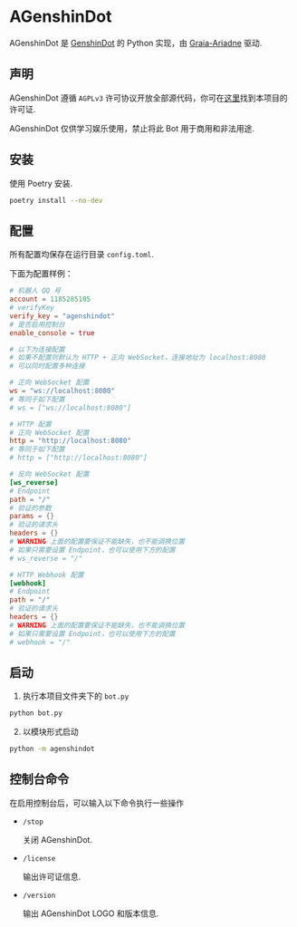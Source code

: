 # AGenshinDot

AGenshinDot 是 [GenshinDot](https://github.com/MingxuanGame/GenshinDot) 的 Python 实现，由 [Graia-Ariadne](https://github.com/GraiaProject/Ariadne) 驱动.

## 声明

AGenshinDot 遵循 `AGPLv3` 许可协议开放全部源代码，你可在[这里](./LICENSE)找到本项目的许可证.

AGenshinDot 仅供学习娱乐使用，禁止将此 Bot 用于商用和非法用途.

## 安装

使用 Poetry 安装.

```bash
poetry install --no-dev
```

## 配置

所有配置均保存在运行目录 `config.toml`.

下面为配置样例：

```toml
# 机器人 QQ 号
account = 1185285105
# verifyKey
verify_key = "agenshindot"
# 是否启用控制台
enable_console = true

# 以下为连接配置
# 如果不配置则默认为 HTTP + 正向 WebSocket，连接地址为 localhost:8080
# 可以同时配置多种连接

# 正向 WebSocket 配置
ws = "ws://localhost:8080"
# 等同于如下配置
# ws = ["ws://localhost:8080"]

# HTTP 配置
# 正向 WebSocket 配置
http = "http://localhost:8080"
# 等同于如下配置
# http = ["http://localhost:8080"]

# 反向 WebSocket 配置
[ws_reverse]
# Endpoint
path = "/"
# 验证的参数
params = {}
# 验证的请求头
headers = {}
# WARNING 上面的配置要保证不能缺失，也不能调换位置
# 如果只需要设置 Endpoint，也可以使用下方的配置
# ws_reverse = "/"

# HTTP Webhook 配置
[webhook]
# Endpoint
path = "/"
# 验证的请求头
headers = {}
# WARNING 上面的配置要保证不能缺失，也不能调换位置
# 如果只需要设置 Endpoint，也可以使用下方的配置
# webhook = "/"
```

## 启动

1. 执行本项目文件夹下的 `bot.py`

```bash
python bot.py
```

2. 以模块形式启动

```bash
python -m agenshindot
```

## 控制台命令

在启用控制台后，可以输入以下命令执行一些操作

* `/stop`

  关闭 AGenshinDot.

* `/license`

  输出许可证信息.

* `/version`

  输出 AGenshinDot LOGO 和版本信息.
